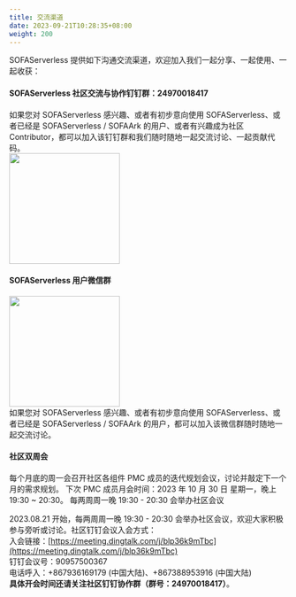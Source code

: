 ```yaml
---
title: 交流渠道
date: 2023-09-21T10:28:35+08:00
weight: 200
---
```


SOFAServerless 提供如下沟通交流渠道，欢迎加入我们一起分享、一起使用、一起收获：

#### SOFAServerless 社区交流与协作钉钉群：24970018417
如果您对 SOFAServerless 感兴趣、或者有初步意向使用 SOFAServerless、或者已经是 SOFAServerless / SOFAArk 的用户、或者有兴趣成为社区 Contributor，都可以加入该钉钉群和我们随时随地一起交流讨论、一起贡献代码。<br/>
<img width="200px" src="img/dingtalk-qcode.png" />

#### SOFAServerless 用户微信群
<img width="200px" src="img/wechat-qcode.png" />
<br/>
如果您对 SOFAServerless 感兴趣、或者有初步意向使用 SOFAServerless、或者已经是 SOFAServerless / SOFAArk 的用户，都可以加入该微信群随时随地一起交流讨论。<br/>

#### 社区双周会
每个月底的周一会召开社区各组件 PMC 成员的迭代规划会议，讨论并敲定下一个月的需求规划。 下次 PMC 成员月会时间：2023 年 10 月 30 日 星期一，晚上 19:30 ~ 20:30。
每两周周一晚 19:30 - 20:30 会举办社区会议

2023.08.21 开始，每两周周一晚 19:30 - 20:30 会举办社区会议，欢迎大家积极参与旁听或讨论。社区钉钉会议入会方式：<br />
入会链接：[https://meeting.dingtalk.com/j/blp36k9mTbc](https://meeting.dingtalk.com/j/blp36k9mTbc)<br />
钉钉会议号：90957500367<br />电话呼入：+867936169179 (中国大陆)、+867388953916 (中国大陆)<br />
<b>具体开会时间还请关注社区钉钉协作群（群号：24970018417）</b>。


<br/>
<br/>
